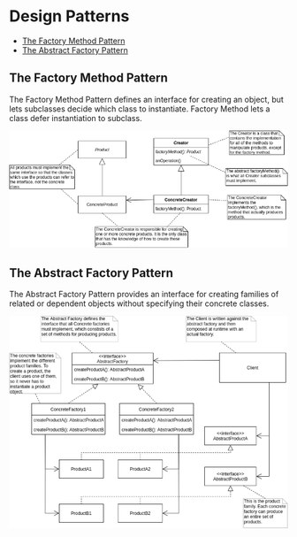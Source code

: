 Design Patterns
===============

* [The Factory Method Pattern](#factory-method)
* [The Abstract Factory Pattern](#abstract-factory)


The Factory Method Pattern<a name="factory-method"></a>
--------------------------

The Factory Method Pattern defines an interface for creating an object, but lets subclasses decide which class to instantiate. Factory Method lets a class defer instantiation to subclass.

![Factory Method](images/design-patterns/Factory_Method.png)


The Abstract Factory Pattern<a name="abstract-factory"></a>
----------------------------

The Abstract Factory Pattern provides an interface for creating families of related or dependent objects without specifying their concrete classes.

![Abstract Factory](images/design-patterns/Abstract_Factory.png)

